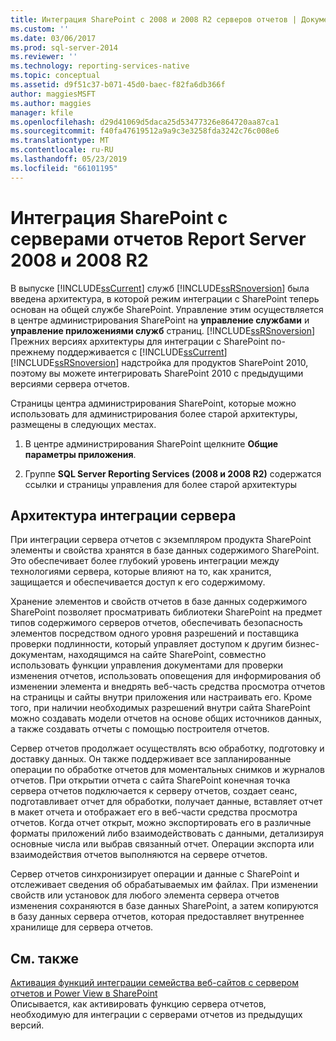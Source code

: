 ```yaml
---
title: Интеграция SharePoint с 2008 и 2008 R2 серверов отчетов | Документация Майкрософт
ms.custom: ''
ms.date: 03/06/2017
ms.prod: sql-server-2014
ms.reviewer: ''
ms.technology: reporting-services-native
ms.topic: conceptual
ms.assetid: d9f51c37-b071-45d0-baec-f82fa6db366f
author: maggiesMSFT
ms.author: maggies
manager: kfile
ms.openlocfilehash: d29d41069d5daca25d53477326e864720aa87ca1
ms.sourcegitcommit: f40fa47619512a9a9c3e3258fda3242c76c008e6
ms.translationtype: MT
ms.contentlocale: ru-RU
ms.lasthandoff: 05/23/2019
ms.locfileid: "66101195"
---
```

# <a name="sharepoint-integration-with-2008-and-2008-r2--report-servers"></a>Интеграция SharePoint с серверами отчетов Report Server 2008 и 2008 R2
  В выпуске [!INCLUDE[ssCurrent](../includes/sscurrent-md.md)] служб [!INCLUDE[ssRSnoversion](../includes/ssrsnoversion-md.md)] была введена архитектура, в которой режим интеграции с SharePoint теперь основан на общей службе SharePoint. Управление этим осуществляется в центре администрирования SharePoint на **управление службами** и **управление приложениями служб** страниц. [!INCLUDE[ssRSnoversion](../includes/ssrsnoversion-md.md)] Прежних версиях архитектуры для интеграции с SharePoint по-прежнему поддерживается с [!INCLUDE[ssCurrent](../includes/sscurrent-md.md)] [!INCLUDE[ssRSnoversion](../includes/ssrsnoversion-md.md)] надстройка для продуктов SharePoint 2010, поэтому вы можете интегрировать SharePoint 2010 с предыдущими версиями сервера отчетов.  
  
 Страницы центра администрирования SharePoint, которые можно использовать для администрирования более старой архитектуры, размещены в следующих местах.  
  
1.  В центре администрирования SharePoint щелкните **Общие параметры приложения**.  
  
2.  Группе **SQL Server Reporting Services (2008 и 2008 R2)** содержатся ссылки и страницы управления для более старой архитектуры  
  
## <a name="server-integration-architecture"></a>Архитектура интеграции сервера  
 При интеграции сервера отчетов с экземпляром продукта SharePoint элементы и свойства хранятся в базе данных содержимого SharePoint. Это обеспечивает более глубокий уровень интеграции между технологиями сервера, которые влияют на то, как хранится, защищается и обеспечивается доступ к его содержимому.  
  
 Хранение элементов и свойств отчетов в базе данных содержимого SharePoint позволяет просматривать библиотеки SharePoint на предмет типов содержимого серверов отчетов, обеспечивать безопасность элементов посредством одного уровня разрешений и поставщика проверки подлинности, который управляет доступом к другим бизнес-документам, находящимся на сайте SharePoint, совместно использовать функции управления документами для проверки изменения отчетов, использовать оповещения для информирования об изменении элемента и внедрять веб-часть средства просмотра отчетов на страницы и сайты внутри приложения или настраивать его. Кроме того, при наличии необходимых разрешений внутри сайта SharePoint можно создавать модели отчетов на основе общих источников данных, а также создавать отчеты с помощью построителя отчетов.  
  
 Сервер отчетов продолжает осуществлять всю обработку, подготовку и доставку данных. Он также поддерживает все запланированные операции по обработке отчетов для моментальных снимков и журналов отчетов. При открытии отчета с сайта SharePoint конечная точка сервера отчетов подключается к серверу отчетов, создает сеанс, подготавливает отчет для обработки, получает данные, вставляет отчет в макет отчета и отображает его в веб-части средства просмотра отчетов. Когда отчет открыт, можно экспортировать его в различные форматы приложений либо взаимодействовать с данными, детализируя основные числа или выбрав связанный отчет. Операции экспорта или взаимодействия отчетов выполняются на сервере отчетов.  
  
 Сервер отчетов синхронизирует операции и данные с SharePoint и отслеживает сведения об обрабатываемых им файлах. При изменении свойств или установок для любого элемента сервера отчетов изменения сохраняются в базе данных SharePoint, а затем копируются в базу данных сервера отчетов, которая предоставляет внутреннее хранилище для сервера отчетов.  
  
## <a name="related-content"></a>См. также  
 [Активация функций интеграции семейства веб-сайтов с сервером отчетов и Power View в SharePoint](activate-the-report-server-and-power-view-integration-features-in-sharepoint.md)  
 Описывается, как активировать функцию сервера отчетов, необходимую для интеграции с серверами отчетов из предыдущих версий.  
  
  
